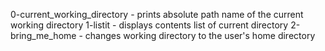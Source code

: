 0-current_working_directory - prints absolute path name of the current working directory
1-listit - displays contents list of current directory
2-bring_me_home - changes working directory to the user's home directory
